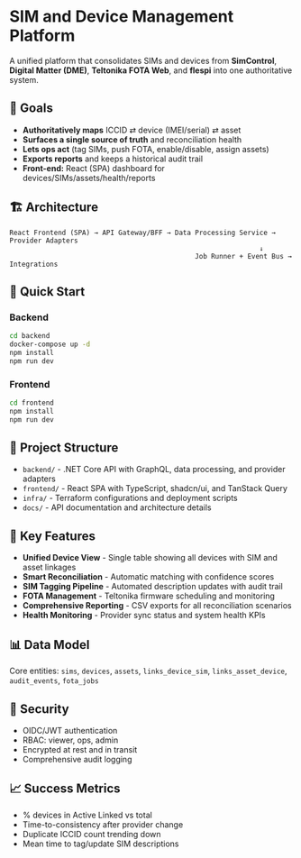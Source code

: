 # SIM and Device Management Platform

A unified platform that consolidates SIMs and devices from **SimControl**, **Digital Matter (DME)**, **Teltonika FOTA Web**, and **flespi** into one authoritative system.

## 🎯 Goals

- **Authoritatively maps** ICCID ⇄ device (IMEI/serial) ⇄ asset
- **Surfaces a single source of truth** and reconciliation health
- **Lets ops act** (tag SIMs, push FOTA, enable/disable, assign assets)
- **Exports reports** and keeps a historical audit trail
- **Front-end:** React (SPA) dashboard for devices/SIMs/assets/health/reports

## 🏗️ Architecture

```
React Frontend (SPA) → API Gateway/BFF → Data Processing Service → Provider Adapters
                                                              ↓
                                              Job Runner + Event Bus → Integrations
```

## 🚀 Quick Start

### Backend
```bash
cd backend
docker-compose up -d
npm install
npm run dev
```

### Frontend
```bash
cd frontend
npm install
npm run dev
```

## 📁 Project Structure

- `backend/` - .NET Core API with GraphQL, data processing, and provider adapters
- `frontend/` - React SPA with TypeScript, shadcn/ui, and TanStack Query
- `infra/` - Terraform configurations and deployment scripts
- `docs/` - API documentation and architecture details

## 🔧 Key Features

- **Unified Device View** - Single table showing all devices with SIM and asset linkages
- **Smart Reconciliation** - Automatic matching with confidence scores
- **SIM Tagging Pipeline** - Automated description updates with audit trail
- **FOTA Management** - Teltonika firmware scheduling and monitoring
- **Comprehensive Reporting** - CSV exports for all reconciliation scenarios
- **Health Monitoring** - Provider sync status and system health KPIs

## 📊 Data Model

Core entities: `sims`, `devices`, `assets`, `links_device_sim`, `links_asset_device`, `audit_events`, `fota_jobs`

## 🔐 Security

- OIDC/JWT authentication
- RBAC: viewer, ops, admin
- Encrypted at rest and in transit
- Comprehensive audit logging

## 📈 Success Metrics

- % devices in Active Linked vs total
- Time-to-consistency after provider change
- Duplicate ICCID count trending down
- Mean time to tag/update SIM descriptions